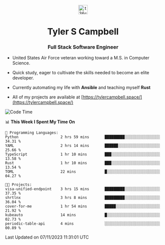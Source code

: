<p align="center">
<a href="https://www.linkedin.com/in/t36campbell" target="blank"><img align="center" src="https://ik.imagekit.io/t36campbell/Portfolio/linkedin.png.original_m8bbGgPh6.png" alt="t36campbell" height="30" width="30" /></a>
</p>
<h1 align="center">Tyler S Campbell</h1>
<h3 align="center">Full Stack Software Engineer</h3>

* United States Air Force veteran working toward a M.S. in Computer Science.

* Quick study, eager to cultivate the skills needed to become an elite developer.

* Currently automating my life with **Ansible** and teaching myself **Rust**

* All of my projects are available at [https://tylercampbell.space/](https://tylercampbell.space/)

<!--START_SECTION:waka-->
![Code Time](http://img.shields.io/badge/Code%20Time-2%2C958%20hrs%2037%20mins-blue)

📊 **This Week I Spent My Time On** 

```text
💬 Programming Languages: 
Python                   2 hrs 59 mins       █████████░░░░░░░░░░░░░░░░   34.31 % 
YAML                     2 hrs 14 mins       ██████░░░░░░░░░░░░░░░░░░░   25.66 % 
TypeScript               1 hr 10 mins        ███░░░░░░░░░░░░░░░░░░░░░░   13.58 % 
Rust                     1 hr 10 mins        ███░░░░░░░░░░░░░░░░░░░░░░   13.54 % 
TOML                     22 mins             █░░░░░░░░░░░░░░░░░░░░░░░░   04.27 % 

🐱‍💻 Projects: 
visa-unified-endpoint    3 hrs 15 mins       █████████░░░░░░░░░░░░░░░░   37.35 % 
shrtlnx                  3 hrs 8 mins        █████████░░░░░░░░░░░░░░░░   36.04 % 
cover-for-me             1 hr 54 mins        █████░░░░░░░░░░░░░░░░░░░░   21.92 % 
kubeauto                 14 mins             █░░░░░░░░░░░░░░░░░░░░░░░░   02.73 % 
periodic-table-api       4 mins              ░░░░░░░░░░░░░░░░░░░░░░░░░   00.89 % 
```


 Last Updated on 07/11/2023 11:31:01 UTC
<!--END_SECTION:waka-->
